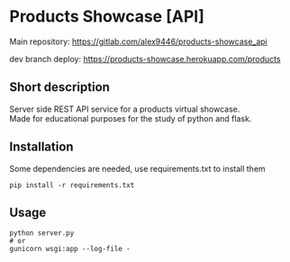 # Products Showcase [API]
Main repository: https://gitlab.com/alex9446/products-showcase_api

dev branch deploy: https://products-showcase.herokuapp.com/products

## Short description
Server side REST API service for a products virtual showcase. \
Made for educational purposes for the study of python and flask.

## Installation
Some dependencies are needed, use requirements.txt to install them
```
pip install -r requirements.txt
```

## Usage
```
python server.py
# or
gunicorn wsgi:app --log-file -
```
